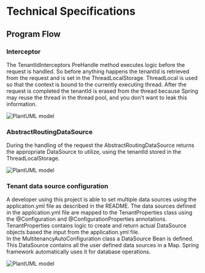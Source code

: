 # Technical Specifications
## Program Flow
### Interceptor
The TenantIdInterceptors PreHandle method executes logic before the request is handled. 
So before anything happens the tenantId is retrieved from the request and is set in the ThreadLocalStorage.
ThreadLocal is used so that the context is bound to the currently executing thread.
After the request is completed the tenantId is erased from the thread because Spring may reuse the thread in the thread pool,
and you don't want to leak this information.

![PlantUML model](http://www.plantuml.com/plantuml/png/7Oun3eCm34LtJW470E-Tc3ls1Y5OO3Mn8-TR5RSlxVIszzxQaHnHop3XvCeZx1ecqLnYv_0oda3h3o9Fd-KGdB55Py-cOCMIhT8pYYHz1UStzUQYnxoPOVwRsUSQ1GBMfFcYcaHfjzpfRf8es3Ctc2_jDx6oxZU_)

### AbstractRoutingDataSource
During the handling of the request the AbstractRoutingDataSource returns the appropriate DataSource to utilize, using the tenantId stored in the ThreadLocalStorage.

![PlantUML model](http://www.plantuml.com/plantuml/png/7OunReL034JxVmeu0BXFHP4g9Jc1CHQiiciZxrWHjm_vrLJptbiwE92jlaQSsdI0tw-ncDJSDQCE9t3r3wBWt_aeE7FBhY5kKCCitkWhQs5RK-M7-XN5Zcbpn_GcQqmjAmhKsEIcniLeT-dqE8ctZc31weddzydWRyyGdQ__f4LjV_OF)

### Tenant data source configuration
A developer using this project is able to set multiple data sources using the application.yml file as described in the README.
The data sources defined in the application.yml file are mapped to the TenantProperties class using the @Configuration and @ConfigurationProperties annotations.
TenantProperties contains logic to create and return actual DataSource objects based the input from the application.yml file.
<br>
In the MultitenancyAutoConfiguration class a DataSource Bean is defined. This DataSource contains all the user defined data sources in a Map.
Spring framework automatically uses it for database operations.

![PlantUML model](http://www.plantuml.com/plantuml/png/7Sqn3eCm38NXdLF00S1x9wHk7Nk345omcjZ8ULR5xOkOdlGDxvyRaYDgwGRiNBc7dTqWcaki75xw7JZQWyZJRze4UopHsBCfM35bg_IA8adVmVbBxN3HRLpCCDxFx6ED0W5hqdnIJQAqMcvqDUbMF4q_iat79TtCkbxx1m00)